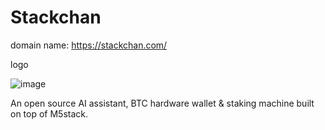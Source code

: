 # Stackchan 

domain name: https://stackchan.com/

logo 

![image](https://github.com/DavidDerhy/M5StackBot/assets/15603952/6e27a3a9-0cd5-403d-8c94-f309f8278482)


An open source AI assistant, BTC hardware wallet & staking machine built on top of M5stack.

